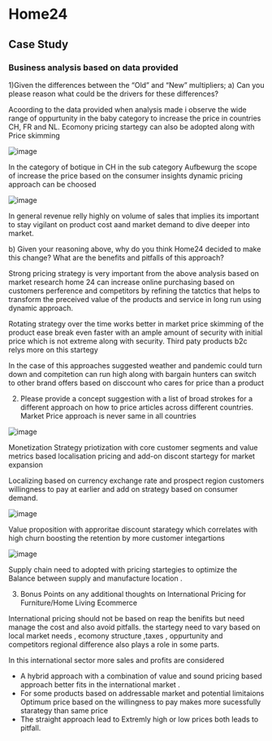 # Home24
## Case Study
### Business analysis based on data provided 
1)Given the differences between the “Old” and “New” multipliers;
a) Can you please reason what could be the drivers for these differences? 

Acoording to the data provided when analysis made i observe the wide range of oppurtunity in the baby category to increase the price  in countries CH, FR and NL. Ecomony pricing  startegy can also be adopted along with Price skimming 


![image](https://user-images.githubusercontent.com/67413944/157653278-232a1a5d-40f1-4364-b082-8a5da6636e8b.png)

In the category of botique in CH in the sub category Aufbewurg the scope of increase the price based on the consumer insights dynamic pricing approach can be choosed 


![image](https://user-images.githubusercontent.com/67413944/157656524-72a9880d-12f3-44db-b03e-d29bb57582e2.png)

In general revenue relly highly on volume of sales that implies its important to stay vigilant  on product cost aand market demand  to dive deeper into market. 

b) Given your reasoning above, why do you think Home24 decided to make this change? What are the benefits and pitfalls of this approach?

Strong pricing strategy is very important from the above analysis based on market research home 24 can increase online purchasing based on customers perference and competitors by refining the tatctics that helps to transform the preceived value of the  products and service in long run using dynamic approach.

Rotating strategy over the time works better in market 
price skimming of the product ease break even faster with an ample amount of security  with initial price  which is not extreme along with security. Third paty products b2c relys more on this startegy

In the case of this approaches suggested weather and pandemic could turn down  and compitetion can run high along with bargain hunters can switch to other brand offers based on disccount who cares for price than a product 

2) Please provide a concept suggestion with a list of broad strokes for a different approach on how to price articles across different countries. 
 Market Price approach is never same in all countries
 
 ![image](https://user-images.githubusercontent.com/67413944/157661324-be836247-ab42-484b-a593-b5ec9ea7a4c3.png)

Monetization Strategy  priotization with core customer segments and value metrics based localisation pricing and add-on discont startegy for market expansion 

Localizing based on currency exchange rate and prospect region customers willingness to pay at earlier and add on strategy based on consumer demand.

![image](https://user-images.githubusercontent.com/67413944/157663587-2f012e79-1f85-4b05-8199-f2a5655d0cfd.png)

Value proposition with approritae discount starategy which correlates with high churn boosting the retention by more customer integartions 

![image](https://user-images.githubusercontent.com/67413944/157663539-6f2c3fa7-884e-43fc-8436-d353affc948d.png)

Supply chain need to adopted with pricing startegies to optimize the Balance between supply and manufacture location . 

 
3) Bonus Points on any additional thoughts on International Pricing for Furniture/Home Living Ecommerce

International pricing should not be based on reap the benifits but need manage the cost and also avoid pitfalls. the startegy need to vary based on local market needs , ecomony structure ,taxes , oppurtunity and competitors regional difference also plays a role in some parts. 

In this international sector more sales and profits are considered

- A hybrid approach with a combination of value and sound pricing based approach better fits in the international market . 
- For some products based on addressable market and potential limitaions Optimum price based on the willingness to pay   makes more sucessfully starategy than same price 
- The straight approach lead to Extremly high or low prices both leads to pitfall. 
